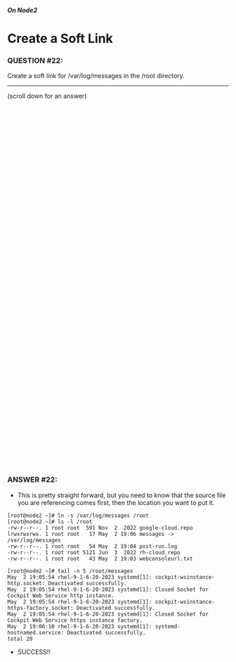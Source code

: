 ***On Node2***
# Create a Soft Link

### QUESTION #22:
Create a soft link for /var/log/messages in the /root directory.

***
(scroll down for an answer)

<br/><br/><br/><br/><br/><br/><br/><br/><br/><br/><br/><br/><br/><br/><br/><br/><br/><br/><br/><br/><br/><br/><br/><br/>
<br/><br/><br/><br/><br/><br/><br/><br/><br/><br/><br/><br/><br/><br/><br/><br/><br/><br/><br/><br/><br/><br/><br/><br/>

### ANSWER #22:

* This is pretty straight forward, but you need to know that the source file you are referencing comes first,
then the location you want to put it.

```
[root@node2 ~]# ln -s /var/log/messages /root
[root@node2 ~]# ls -l /root
-rw-r--r--. 1 root root  591 Nov  2  2022 google-cloud.repo
lrwxrwxrwx. 1 root root   17 May  2 19:06 messages -> /var/log/messages
-rw-r--r--. 1 root root   54 May  2 19:04 post-run.log
-rw-r--r--. 1 root root 5121 Jun  3  2022 rh-cloud.repo
-rw-r--r--. 1 root root   43 May  2 19:03 webconsoleurl.txt

[root@node2 ~]# tail -n 5 /root/messages
May  2 19:05:54 rhel-9-1-6-20-2023 systemd[1]: cockpit-wsinstance-http.socket: Deactivated successfully.
May  2 19:05:54 rhel-9-1-6-20-2023 systemd[1]: Closed Socket for Cockpit Web Service http instance.
May  2 19:05:54 rhel-9-1-6-20-2023 systemd[1]: cockpit-wsinstance-https-factory.socket: Deactivated successfully.
May  2 19:05:54 rhel-9-1-6-20-2023 systemd[1]: Closed Socket for Cockpit Web Service https instance factory.
May  2 19:06:10 rhel-9-1-6-20-2023 systemd[1]: systemd-hostnamed.service: Deactivated successfully.
total 20
```

* SUCCESS!!
